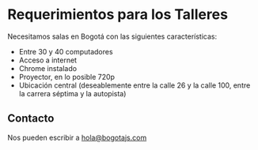 # Requerimientos para los Talleres

Necesitamos salas en Bogotá con las siguientes características:
- Entre 30 y 40 computadores
- Acceso a internet
- Chrome instalado
- Proyector, en lo posible 720p
- Ubicación central (deseablemente entre la calle 26 y la calle 100, entre la carrera séptima y la autopista)

## Contacto
Nos pueden escribir a [hola@bogotajs.com](mailto:hola@bogotajs.com)
